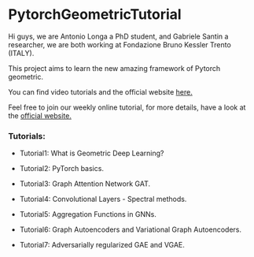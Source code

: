 # PytorchGeometricTutorial
Hi guys, we are Antonio Longa a PhD student, and Gabriele Santin a researcher, we are both working at Fondazione Bruno Kessler Trento (ITALY).

This project aims to learn the new amazing framework of Pytorch geometric.

You can find video tutorials and the official website [here.](https://antoniolonga.github.io/Pytorch_geometric_tutorials/index.html)

Feel free to join our weekly online tutorial, for more details, have a look at the  [official website.](https://antoniolonga.github.io/Pytorch_geometric_tutorials/index.html)

### Tutorials:

* Tutorial1: What is Geometric Deep Learning? 

* Tutorial2: PyTorch basics.

* Tutorial3: Graph Attention Network GAT.

* Tutorial4: Convolutional Layers - Spectral methods.

* Tutorial5: Aggregation Functions in GNNs.

* Tutorial6: Graph Autoencoders and Variational Graph Autoencoders.

* Tutorial7: Adversarially regularized GAE and VGAE.

